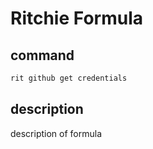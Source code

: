 # Ritchie Formula

## command

```bash
rit github get credentials
```

## description

description of formula
